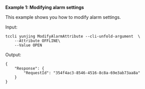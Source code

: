 **Example 1: Modifying alarm settings**

This example shows you how to modify alarm settings.

Input: 

```
tccli yunjing ModifyAlarmAttribute --cli-unfold-argument  \
    --Attribute OFFLINE\
    --Value OPEN
```

Output: 
```
{
    "Response": {
        "RequestId": "354f4ac3-8546-4516-8c8a-69e3ab73aa8a"
    }
}
```

